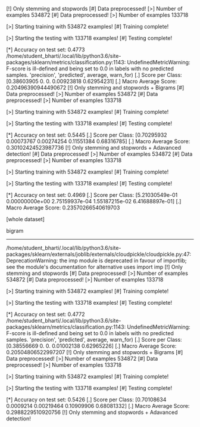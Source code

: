 [!] Only stemming and stopwords
[#] Data preprocessed! 
[>] Number of examples 534872
[#] Data preprocessed! 
[>] Number of examples 133718

[>] Starting training with 534872 examples!
[#] Training complete!


[>] Starting the testing with 133718 examples!
[#] Testing complete!

[*] Accuracy on test set: 0.4773
/home/student_bharti/.local/lib/python3.6/site-packages/sklearn/metrics/classification.py:1143: UndefinedMetricWarning: F-score is ill-defined and being set to 0.0 in labels with no predicted samples.
  'precision', 'predicted', average, warn_for)
[.] Score per Class: [0.38603905 0.         0.         0.00923818 0.62954231]
[.] Macro Average Score: 0.20496390944490672
[!] Only stemming and stopwords + Bigrams
[#] Data preprocessed! 
[>] Number of examples 534872
[#] Data preprocessed! 
[>] Number of examples 133718

[>] Starting training with 534872 examples!
[#] Training complete!


[>] Starting the testing with 133718 examples!
[#] Testing complete!

[*] Accuracy on test set: 0.5445
[.] Score per Class: [0.70295932 0.00073767 0.00274254 0.11551384 0.68316785]
[.] Macro Average Score: 0.30102424523987736
[!] Only stemming and stopwords + Adavanced detection!
[#] Data preprocessed! 
[>] Number of examples 534872
[#] Data preprocessed! 
[>] Number of examples 133718

[>] Starting training with 534872 examples!
[#] Training complete!


[>] Starting the testing with 133718 examples!
[#] Testing complete!

[*] Accuracy on test set: 0.4969
[.] Score per Class: [5.21030549e-01 0.00000000e+00 2.75159937e-04 1.55187215e-02
 6.41688897e-01]
[.] Macro Average Score: 0.23570266540619703


[whole dataset]



bigram

---------------------------
/home/student_bharti/.local/lib/python3.6/site-packages/sklearn/externals/joblib/externals/cloudpickle/cloudpickle.py:47: DeprecationWarning: the imp module is deprecated in favour of importlib; see the module's documentation for alternative uses
  import imp
[!] Only stemming and stopwords
[#] Data preprocessed! 
[>] Number of examples 534872
[#] Data preprocessed! 
[>] Number of examples 133718

[>] Starting training with 534872 examples!
[#] Training complete!


[>] Starting the testing with 133718 examples!
[#] Testing complete!

[*] Accuracy on test set: 0.4772
/home/student_bharti/.local/lib/python3.6/site-packages/sklearn/metrics/classification.py:1143: UndefinedMetricWarning: F-score is ill-defined and being set to 0.0 in labels with no predicted samples.
  'precision', 'predicted', average, warn_for)
[.] Score per Class: [0.38556669 0.         0.         0.01002138 0.62965226]
[.] Macro Average Score: 0.20504806522997207
[!] Only stemming and stopwords + Bigrams
[#] Data preprocessed! 
[>] Number of examples 534872
[#] Data preprocessed! 
[>] Number of examples 133718

[>] Starting training with 534872 examples!
[#] Training complete!


[>] Starting the testing with 133718 examples!
[#] Testing complete!

[*] Accuracy on test set: 0.5426
[.] Score per Class: [0.70108634 0.0009214  0.00219464 0.10909906 0.68081332]
[.] Macro Average Score: 0.2988229510920756
[!] Only stemming and stopwords + Adavanced detection!
